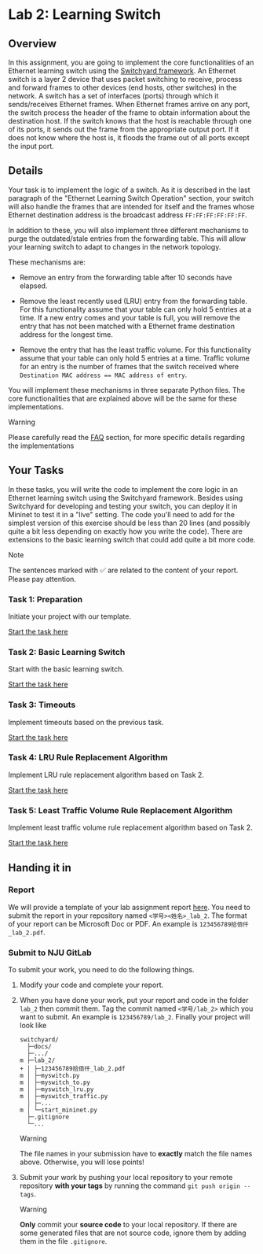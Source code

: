 # Lab 2: Learning Switch

## Overview

In this assignment, you are going to implement the core functionalities of an Ethernet learning switch using the [Switchyard framework](https://gitee.com/shellqiqi/switchyard). An Ethernet switch is a layer 2 device that uses packet switching to receive, process and forward frames to other devices (end hosts, other switches) in the network. A switch has a set of interfaces (ports) through which it sends/receives Ethernet frames. When Ethernet frames arrive on any port, the switch process the header of the frame to obtain information about the destination host. If the switch knows that the host is reachable through one of its ports, it sends out the frame from the appropriate output port. If it does not know where the host is, it floods the frame out of all ports except the input port.

## Details

Your task is to implement the logic of a switch. As it is described in the last paragraph of the "Ethernet Learning Switch Operation" section, your switch will also handle the frames that are intended for itself and the frames whose Ethernet destination address is the broadcast address `FF:FF:FF:FF:FF:FF`.

In addition to these, you will also implement three different mechanisms to purge the outdated/stale entries from the forwarding table. This will allow your learning switch to adapt to changes in the network topology.

These mechanisms are:

- Remove an entry from the forwarding table after 10 seconds have elapsed.

- Remove the least recently used (LRU) entry from the forwarding table. For this functionality assume that your table can only hold 5 entries at a time. If a new entry comes and your table is full, you will remove the entry that has not been matched with a Ethernet frame destination address for the longest time.

- Remove the entry that has the least traffic volume. For this functionality assume that your table can only hold 5 entries at a time. Traffic volume for an entry is the number of frames that the switch received where `Destination MAC address == MAC address of entry`.

You will implement these mechanisms in three separate Python files. The core functionalities that are explained above will be the same for these implementations.

> [!WARNING]
> Please carefully read the [FAQ](faq.md) section, for more specific details regarding the implementations

## Your Tasks

In these tasks, you will write the code to implement the core logic in an Ethernet learning switch using the Switchyard framework. Besides using Switchyard for developing and testing your switch, you can deploy it in Mininet to test it in a "live" setting. The code you'll need to add for the simplest version of this exercise should be less than 20 lines (and possibly quite a bit less depending on exactly how you write the code). There are extensions to the basic learning switch that could add quite a bit more code.

> [!NOTE]
> The sentences marked with ✅ are related to the content of your report. Please pay attention.

### Task 1: Preparation

Initiate your project with our template.

[Start the task here](preparation.md)

### Task 2: Basic Learning Switch

Start with the basic learning switch.

[Start the task here](basic-switch.md)

### Task 3: Timeouts

Implement timeouts based on the previous task.

[Start the task here](timeouts.md)

### Task 4: LRU Rule Replacement Algorithm

Implement LRU rule replacement algorithm based on Task 2.

[Start the task here](lru.md)

### Task 5: Least Traffic Volume Rule Replacement Algorithm

Implement least traffic volume rule replacement algorithm based on Task 2.

[Start the task here](ltv.md)

## Handing it in

### Report

We will provide a template of your lab assignment report [here](https://box.nju.edu.cn/d/123a70ac8ff34595b18f/). You need to submit the report in your repository named `<学号><姓名>_lab_2`. The format of your report can be Microsoft Doc or PDF. An example is `123456789拾佰仟_lab_2.pdf`.

### Submit to NJU GitLab

To submit your work, you need to do the following things.

1. Modify your code and complete your report.

2. When you have done your work, put your report and code in the folder `lab_2` then commit them. Tag the commit named `<学号/lab_2>` which you want to submit. An example is `123456789/lab_2`. Finally your project will look like

   ```
   switchyard/
     ├─docs/
     ├─.../
   m ├─lab_2/
   + │ ├─123456789拾佰仟_lab_2.pdf
   m │ ├─myswitch.py
   m │ ├─myswitch_to.py
   m │ ├─myswitch_lru.py
   m │ ├─myswitch_traffic.py
     │ ├─...
   m │ └─start_mininet.py
     ├─.gitignore
     └─...
   ```

   > [!WARNING]
   > The file names in your submission have to **exactly** match the file names above. Otherwise, you will lose points!

3. Submit your work by pushing your local repository to your remote repository **with your tags** by running the command `git push origin --tags`.

   > [!WARNING]
   > **Only** commit your **source code** to your local repository. If there are some generated files that are not source code, ignore them by adding them in the file `.gitignore`.
